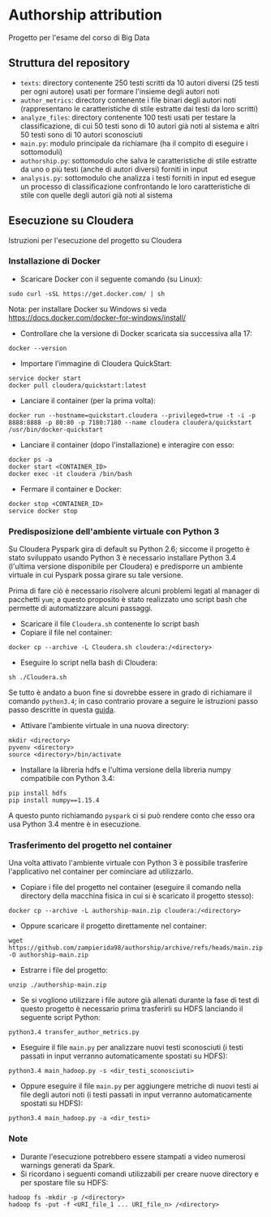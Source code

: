 # Authorship attribution
Progetto per l'esame del corso di Big Data

## Struttura del repository
- `texts`: directory contenente 250 testi scritti da 10 autori diversi (25 testi per ogni autore) usati per formare l'insieme degli autori noti
- `author_metrics`: directory contenente i file binari degli autori noti (rappresentano le caratteristiche di stile estratte dai testi da loro scritti)
- `analyze_files`: directory contenente 100 testi usati per testare la classificazione, di cui 50 testi sono di 10 autori già noti al sistema e altri 50 testi sono di 10 autori sconosciuti
- `main.py`: modulo principale da richiamare (ha il compito di eseguire i sottomoduli)
- `authorship.py`: sottomodulo che salva le caratteristiche di stile estratte da uno o più testi (anche di autori diversi) forniti in input
- `analysis.py`: sottomodulo che analizza i testi forniti in input ed esegue un processo di classificazione confrontando le loro caratteristiche di stile con quelle degli autori già noti al sistema

## Esecuzione su Cloudera
Istruzioni per l'esecuzione del progetto su Cloudera

### Installazione di Docker
- Scaricare Docker con il seguente comando (su Linux):
```
sudo curl -sSL https://get.docker.com/ | sh
```
Nota: per installare Docker su Windows si veda https://docs.docker.com/docker-for-windows/install/
- Controllare che la versione di Docker scaricata sia successiva alla 17:
```
docker --version
```
- Importare l'immagine di Cloudera QuickStart:
```
service docker start
docker pull cloudera/quickstart:latest
```
- Lanciare il container (per la prima volta):
```
docker run --hostname=quickstart.cloudera --privileged=true -t -i -p 8888:8888 -p 80:80 -p 7180:7180 --name cloudera cloudera/quickstart /usr/bin/docker-quickstart
```
- Lanciare il container (dopo l'installazione) e interagire con esso:
```
docker ps -a
docker start <CONTAINER_ID>
docker exec -it cloudera /bin/bash
```
- Fermare il container e Docker:
```
docker stop <CONTAINER_ID>
service docker stop
```

### Predisposizione dell'ambiente virtuale con Python 3
Su Cloudera Pyspark gira di default su Python 2.6; siccome il progetto è stato sviluppato usando Python 3 è necessario installare Python 3.4 (l'ultima versione disponibile per Cloudera) e predisporre un ambiente virtuale in cui Pyspark possa girare su tale versione.

Prima di fare ciò è necessario risolvere alcuni problemi legati al manager di pacchetti `yum`; a questo proposito è stato realizzato uno script bash che permette di automatizzare alcuni passaggi.
- Scaricare il file `Cloudera.sh` contenente lo script bash
- Copiare il file nel container:
```
docker cp --archive -L Cloudera.sh cloudera:/<directory>
```
- Eseguire lo script nella bash di Cloudera:
```
sh ./Cloudera.sh
```
Se tutto è andato a buon fine si dovrebbe essere in grado di richiamare il comando `python3.4`; in caso contrario provare a seguire le istruzioni passo passo descritte in questa [guida](https://github.com/zampierida98/authorship/tree/main/Risoluzione%20problemi/Guida.md).
- Attivare l'ambiente virtuale in una nuova directory:
```
mkdir <directory>
pyvenv <directory>
source <directory>/bin/activate
```
- Installare la libreria hdfs e l'ultima versione della libreria numpy compatibile con Python 3.4:
```
pip install hdfs
pip install numpy==1.15.4
```
A questo punto richiamando `pyspark` ci si può rendere conto che esso ora usa Python 3.4 mentre è in esecuzione.

### Trasferimento del progetto nel container
Una volta attivato l'ambiente virtuale con Python 3 è possibile trasferire l'applicativo nel container per cominciare ad utilizzarlo.
- Copiare i file del progetto nel container (eseguire il comando nella directory della macchina fisica in cui si è scaricato il progetto stesso):
```
docker cp --archive -L authorship-main.zip cloudera:/<directory>
```
- Oppure scaricare il progetto direttamente nel container:
```
wget https://github.com/zampierida98/authorship/archive/refs/heads/main.zip -O authorship-main.zip
```
- Estrarre i file del progetto:
```
unzip ./authorship-main.zip
```
- Se si vogliono utilizzare i file autore già allenati durante la fase di test di questo progetto è necessario prima trasferirli su HDFS lanciando il seguente script Python:
```
python3.4 transfer_author_metrics.py
```
- Eseguire il file `main.py` per analizzare nuovi testi sconosciuti (i testi passati in input verranno automaticamente spostati su HDFS):
```
python3.4 main_hadoop.py -s <dir_testi_sconosciuti>
```
- Oppure eseguire il file `main.py` per aggiungere metriche di nuovi testi ai file degli autori noti (i testi passati in input verranno automaticamente spostati su HDFS):
```
python3.4 main_hadoop.py -a <dir_testi>
```

### Note
- Durante l'esecuzione potrebbero essere stampati a video numerosi warnings generati da Spark.
- Si ricordano i seguenti comandi utilizzabili per creare nuove directory e per spostare file su HDFS:
```
hadoop fs -mkdir -p /<directory>
hadoop fs -put -f <URI_file_1 ... URI_file_n> /<directory>
```
